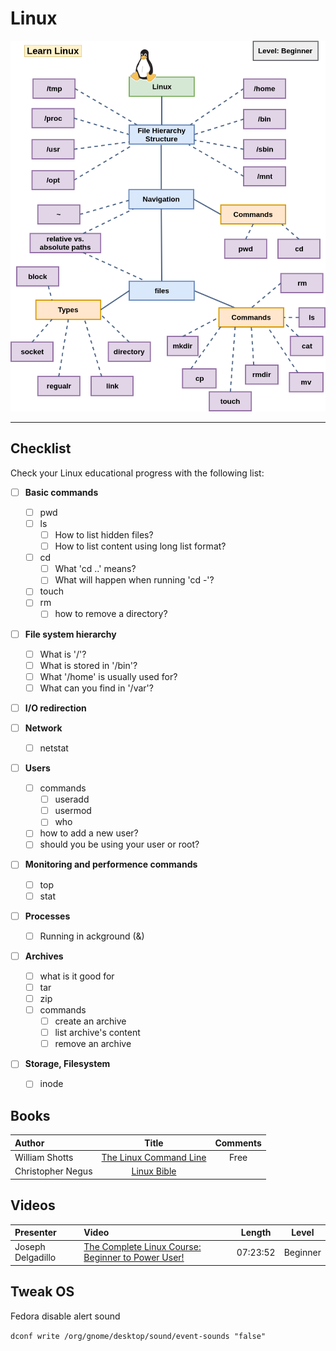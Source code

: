 # Linux

<div align="center"><img src="images/linux_map.png"></div><hr/>

## Checklist

Check your Linux educational progress with the following list:

- [ ] **Basic commands**
  - [ ] pwd
  - [ ] ls
    - [ ] How to list hidden files?
    - [ ] How to list content using long list format?
  - [ ] cd
    - [ ] What 'cd ..' means?
    - [ ] What will happen when running 'cd -'?
  - [ ] touch
  - [ ] rm
      - [ ] how to remove a directory?

- [ ] **File system hierarchy**
  - [ ] What is '/'?
  - [ ] What is stored in '/bin'?
  - [ ] What '/home' is usually used for?
  - [ ] What can you find in '/var'?

- [ ] **I/O redirection**

- [ ] **Network**
    - [ ] netstat

- [ ] **Users**
    - [ ] commands
        - [ ] useradd
        - [ ] usermod
        - [ ] who
    - [ ] how to add a new user?
    - [ ] should you be using your user or root?

- [ ] **Monitoring and performence commands**
    - [ ] top
    - [ ] stat

- [ ] **Processes**
    - [ ] Running in ackground (&)

- [ ] **Archives**
    - [ ] what is it good for
    - [ ] tar
    - [ ] zip
    - [ ] commands
        - [ ] create an archive
        - [ ] list archive's content
        - [ ] remove an archive

- [ ] **Storage, Filesystem**
    - [ ] inode

## Books

Author | Title | Comments
:------ |:------:|:--------:
William Shotts | [The Linux Command Line](http://linuxcommand.org/tlcl.php) | Free |
Christopher Negus | [Linux Bible](https://www.wiley.com/en-us/Linux+Bible%2C+9th+Edition-p-9781118999875) | |


## Videos

Presenter | Video | Length | Level
:------ |:------|:------:|:--------:
Joseph Delgadillo | [The Complete Linux Course: Beginner to Power User!](https://www.youtube.com/watch?v=wBp0Rb-ZJak&t=6578s) | 07:23:52 | Beginner |


## Tweak OS

Fedora disable alert sound

`dconf write /org/gnome/desktop/sound/event-sounds "false"`
